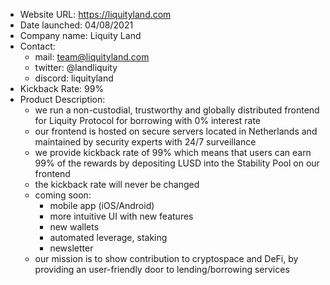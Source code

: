 
- Website URL: https://liquityland.com
- Date launched: 04/08/2021
- Company name: Liquity Land
- Contact: 
	- mail: team@liquityland.com
	- twitter: @landliquity
	- discord: liquityland
- Kickback Rate: 99%
- Product Description: 
	- we run a non-custodial, trustworthy and globally distributed frontend for Liquity Protocol for borrowing with 0% interest rate
	- our frontend is hosted on secure servers located in Netherlands and maintained by security experts with 24/7 surveillance
	- we provide kickback rate of 99% which means that users can earn 99% of the rewards by depositing LUSD into the Stability Pool on our frontend
	- the kickback rate will never be changed
	- coming soon:
		- mobile app (iOS/Android)
		- more intuitive UI with new features
		- new wallets
		- automated leverage, staking
		- newsletter
	- our mission is to show contribution to cryptospace and DeFi, by providing an user-friendly door to lending/borrowing services	
	